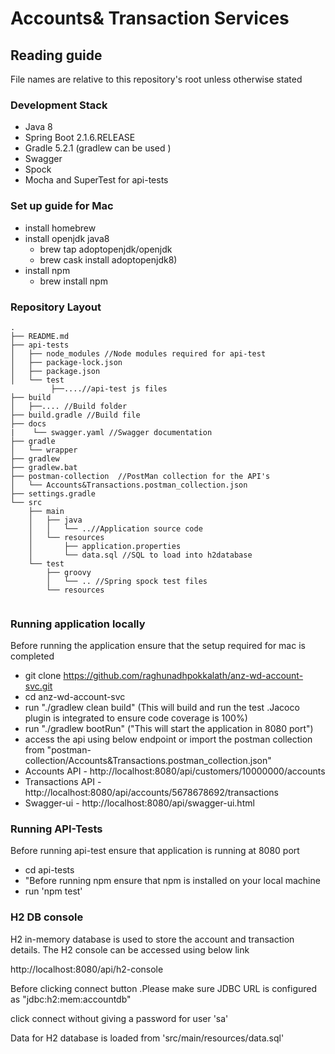  Accounts& Transaction Services
=========================================

## Reading guide
File names are relative to this repository's root unless otherwise stated

### Development Stack
- Java 8
- Spring Boot 2.1.6.RELEASE
- Gradle 5.2.1 (gradlew can be used )
- Swagger
- Spock
- Mocha and SuperTest for api-tests

### Set up guide for  Mac
- install homebrew
- install openjdk java8 
    - brew tap adoptopenjdk/openjdk 
    - brew cask install adoptopenjdk8)
- install npm 
    - brew install npm


### Repository  Layout  
```
.
├── README.md
├── api-tests
│   ├── node_modules //Node modules required for api-test
│   ├── package-lock.json
│   ├── package.json 
│   └── test 
         ├──....//api-test js files
├── build
│   ├──.... //Build folder
├── build.gradle //Build file
├── docs
|    └── swagger.yaml //Swagger documentation
├── gradle
│   └── wrapper
├── gradlew
├── gradlew.bat
├── postman-collection  //PostMan collection for the API's
│   └── Accounts&Transactions.postman_collection.json
├── settings.gradle
└── src
    ├── main
    │   ├── java
    │   │   └── ..//Application source code
    │   └── resources
    │       ├── application.properties 
    │       └── data.sql //SQL to load into h2database
    └── test
        ├── groovy
        │   └── .. //Spring spock test files
        └── resources


```

### Running application locally 
Before running the application ensure that the setup required for mac is completed
   -  git clone https://github.com/raghunadhpokkalath/anz-wd-account-svc.git
   -  cd anz-wd-account-svc
   - run "./gradlew clean build"  (This will build and run the test .Jacoco plugin is integrated to ensure code coverage is 100%)
   - run "./gradlew bootRun"  ("This will start the application in 8080 port")
   - access the api using below endpoint or import the postman collection from "postman-collection/Accounts&Transactions.postman_collection.json"
   - Accounts API  - http://localhost:8080/api/customers/10000000/accounts
   - Transactions API - http://localhost:8080/api/accounts/5678678692/transactions
   - Swagger-ui  - http://localhost:8080/api/swagger-ui.html

### Running API-Tests
 Before running api-test ensure that application is running at 8080 port
 - cd api-tests 
 - "Before running npm ensure that npm is installed on your local machine
 -  run 'npm test'


 
### H2 DB console
H2 in-memory database is used to store the account and transaction details. The H2 console can be accessed using below link 

http://localhost:8080/api/h2-console

Before clicking connect button .Please make sure JDBC URL is configured as "jdbc:h2:mem:accountdb"

click connect without giving a password for user 'sa' 

Data for H2 database is loaded from 'src/main/resources/data.sql' 
